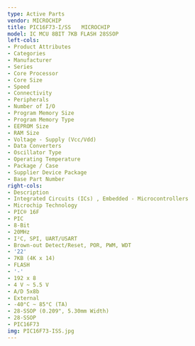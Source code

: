 ```yaml
---
type: Active Parts
vendor: MICROCHIP
title: PIC16F73-I/SS　　MICROCHIP
model: IC MCU 8BIT 7KB FLASH 28SSOP
left-cols:
- Product Attributes
- Categories
- Manufacturer
- Series
- Core Processor
- Core Size
- Speed
- Connectivity
- Peripherals
- Number of I/O
- Program Memory Size
- Program Memory Type
- EEPROM Size
- RAM Size
- Voltage - Supply (Vcc/Vdd)
- Data Converters
- Oscillator Type
- Operating Temperature
- Package / Case
- Supplier Device Package
- Base Part Number
right-cols:
- Description
- Integrated Circuits (ICs) , Embedded - Microcontrollers
- Microchip Technology
- PIC® 16F
- PIC
- 8-Bit
- 20MHz
- I²C, SPI, UART/USART
- Brown-out Detect/Reset, POR, PWM, WDT
- '22'
- 7KB (4K x 14)
- FLASH
- '-'
- 192 x 8
- 4 V ~ 5.5 V
- A/D 5x8b
- External
- -40°C ~ 85°C (TA)
- 28-SSOP (0.209", 5.30mm Width)
- 28-SSOP
- PIC16F73
img: PIC16F73-ISS.jpg
---
```

